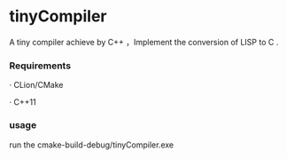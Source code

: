 # tinyCompiler
A tiny compiler achieve by C++ ，Implement the conversion of LISP  to C .


### Requirements

  · CLion/CMake

  · C++11
  
### usage
run the cmake-build-debug/tinyCompiler.exe
